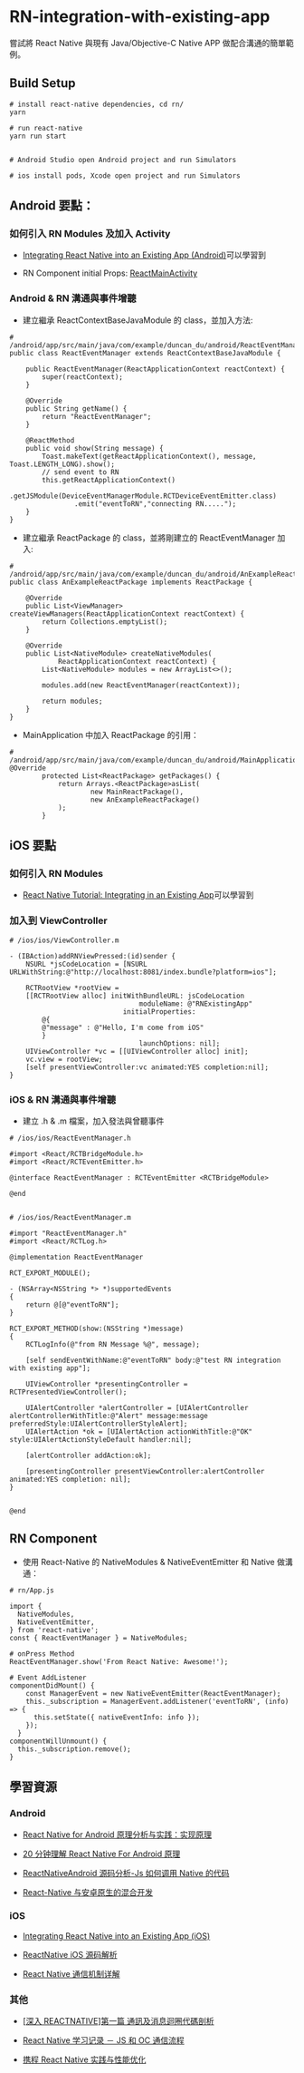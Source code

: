 # RN-integration-with-existing-app

嘗試將 React Native 與現有 Java/Objective-C Native APP 做配合溝通的簡單範例。

## Build Setup

```
# install react-native dependencies, cd rn/
yarn

# run react-native
yarn run start


# Android Studio open Android project and run Simulators

# ios install pods, Xcode open project and run Simulators
```

## Android 要點：

### 如何引入 RN Modules 及加入 Activity

* [Integrating React Native into an Existing App (Android)](https://codeburst.io/integrating-react-native-into-an-existing-app-android-c27bb1b81574)可以學習到

* RN Component initial Props: [ReactMainActivity](https://github.com/duncan60/RN-integration-with-existing-app/blob/master/android/app/src/main/java/com/example/duncan_du/android/ReactMainActivity.java#L28-L39)

### Android & RN 溝通與事件增聽

* 建立繼承 ReactContextBaseJavaModule 的 class，並加入方法:

```
# /android/app/src/main/java/com/example/duncan_du/android/ReactEventManager.java
public class ReactEventManager extends ReactContextBaseJavaModule {

    public ReactEventManager(ReactApplicationContext reactContext) {
        super(reactContext);
    }

    @Override
    public String getName() {
        return "ReactEventManager";
    }

    @ReactMethod
    public void show(String message) {
        Toast.makeText(getReactApplicationContext(), message, Toast.LENGTH_LONG).show();
        // send event to RN
        this.getReactApplicationContext()
                .getJSModule(DeviceEventManagerModule.RCTDeviceEventEmitter.class)
                .emit("eventToRN","connecting RN.....");
    }
}
```

* 建立繼承 ReactPackage 的 class，並將剛建立的 ReactEventManager 加入:

```
# /android/app/src/main/java/com/example/duncan_du/android/AnExampleReactPackage.java
public class AnExampleReactPackage implements ReactPackage {

    @Override
    public List<ViewManager> createViewManagers(ReactApplicationContext reactContext) {
        return Collections.emptyList();
    }

    @Override
    public List<NativeModule> createNativeModules(
            ReactApplicationContext reactContext) {
        List<NativeModule> modules = new ArrayList<>();

        modules.add(new ReactEventManager(reactContext));

        return modules;
    }
}
```

* MainApplication 中加入 ReactPackage 的引用：

```
# /android/app/src/main/java/com/example/duncan_du/android/MainApplication.java
@Override
        protected List<ReactPackage> getPackages() {
            return Arrays.<ReactPackage>asList(
                    new MainReactPackage(),
                    new AnExampleReactPackage()
            );
        }
```

## iOS 要點

### 如何引入 RN Modules

* [React Native Tutorial: Integrating in an Existing App](https://www.raywenderlich.com/136047/react-native-existing-app)可以學習到

### 加入到 ViewController

```
# /ios/ios/ViewController.m

- (IBAction)addRNViewPressed:(id)sender {
    NSURL *jsCodeLocation = [NSURL URLWithString:@"http://localhost:8081/index.bundle?platform=ios"];

    RCTRootView *rootView =
    [[RCTRootView alloc] initWithBundleURL: jsCodeLocation
                                moduleName: @"RNExistingApp"
                            initialProperties:
        @{
        @"message" : @"Hello, I'm come from iOS"
        }
                                launchOptions: nil];
    UIViewController *vc = [[UIViewController alloc] init];
    vc.view = rootView;
    [self presentViewController:vc animated:YES completion:nil];
}
```

### iOS & RN 溝通與事件增聽

* 建立 .h & .m 檔案，加入發法與曾聽事件

```
# /ios/ios/ReactEventManager.h

#import <React/RCTBridgeModule.h>
#import <React/RCTEventEmitter.h>

@interface ReactEventManager : RCTEventEmitter <RCTBridgeModule>

@end


# /ios/ios/ReactEventManager.m

#import "ReactEventManager.h"
#import <React/RCTLog.h>

@implementation ReactEventManager

RCT_EXPORT_MODULE();

- (NSArray<NSString *> *)supportedEvents
{
    return @[@"eventToRN"];
}

RCT_EXPORT_METHOD(show:(NSString *)message)
{
    RCTLogInfo(@"from RN Message %@", message);

    [self sendEventWithName:@"eventToRN" body:@"test RN integration with existing app"];

    UIViewController *presentingController = RCTPresentedViewController();

    UIAlertController *alertController = [UIAlertController alertControllerWithTitle:@"Alert" message:message preferredStyle:UIAlertControllerStyleAlert];
    UIAlertAction *ok = [UIAlertAction actionWithTitle:@"OK" style:UIAlertActionStyleDefault handler:nil];

    [alertController addAction:ok];

    [presentingController presentViewController:alertController animated:YES completion: nil];
}


@end
```

## RN Component

* 使用 React-Native 的 NativeModules & NativeEventEmitter 和 Native 做溝通：

```
# rn/App.js

import {
  NativeModules,
  NativeEventEmitter,
} from 'react-native';
const { ReactEventManager } = NativeModules;

# onPress Method
ReactEventManager.show('From React Native: Awesome!');

# Event AddListener
componentDidMount() {
    const ManagerEvent = new NativeEventEmitter(ReactEventManager);
    this._subscription = ManagerEvent.addListener('eventToRN', (info) => {
      this.setState({ nativeEventInfo: info });
    });
  }
componentWillUnmount() {
  this._subscription.remove();
}
```

## 學習資源

### Android

* [React Native for Android 原理分析与实践：实现原理](https://juejin.im/post/5a6460f8f265da3e4f0a446d)

* [20 分钟理解 React Native For Android 原理](https://juejin.im/entry/58d4770544d9040069295eaa)

* [ReactNativeAndroid 源码分析-Js 如何调用 Native 的代码](https://zhuanlan.zhihu.com/p/20464825)

* [React-Native 与安卓原生的混合开发](https://www.jianshu.com/p/f5dca66dd678)

### iOS

* [Integrating React Native into an Existing App (iOS)](https://codeburst.io/integrate-react-native-into-an-existing-app-ios-87c947a16044)

* [ReactNative iOS 源码解析](http://awhisper.github.io/2016/06/24/ReactNative%E6%B5%81%E7%A8%8B%E6%BA%90%E7%A0%81%E5%88%86%E6%9E%90/)

* [React Native 通信机制详解](http://blog.cnbang.net/tech/2698/)

### 其他

* [[深入 REACTNATIVE]第一篇 通訊及消息迴圈代碼剖析](https://ddnews.me/tech/wdj0oxjh.html)

* [React Native 学习记录 － JS 和 OC 通信流程](http://tutudev.com/2016/04/26/React-Native-Study/)

* [携程 React Native 实践与性能优化](http://geek.csdn.net/news/detail/114216)

